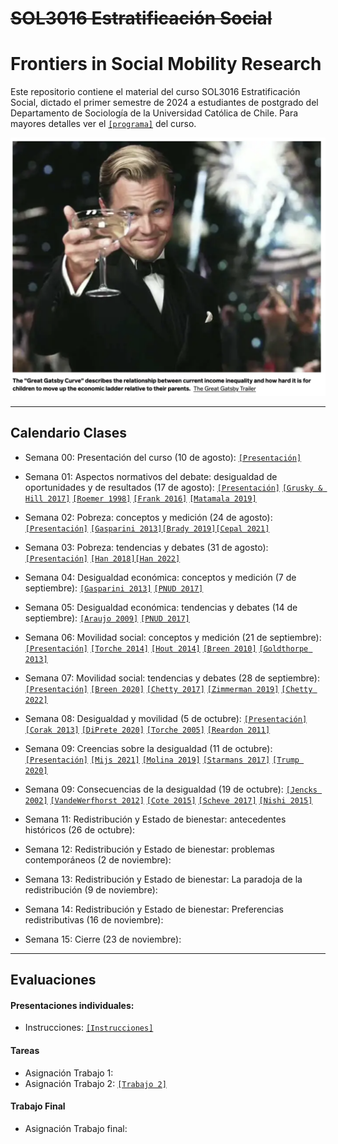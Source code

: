 # ~~SOL3016 Estratificación Social~~
# Frontiers in Social Mobility Research

Este repositorio contiene el material del curso SOL3016 Estratificación Social, dictado el primer semestre de 2024 a estudiantes de postgrado del Departamento de Sociología de la Universidad Católica de Chile. Para mayores detalles ver el [`[programa]`](files/syllabus.pdf) del curso.


![ggatsby](files/ggatsby.png)

---

## Calendario Clases

- Semana 00: Presentación del curso (10 de agosto): [`[Presentación]`](https://mebucca.github.io/sdd_sol186s/slides/class_0/class_0#1) 

- Semana 01: Aspectos normativos del debate: desigualdad de oportunidades y de resultados (17 de agosto): [`[Presentación]`](https://mebucca.github.io/sdd_sol186s/slides/class_1/class_1#1)  [`[Grusky & Hill 2017]`](readings/Grusky_Hill_2017.pdf) [`[Roemer 1998]`](readings/Roemer_1998.pdf) [`[Frank 2016]`](readings/Frank_2016.pdf) [`[Matamala 2019]`](readings/Matamala_2019.pdf)

- Semana 02:  Pobreza: conceptos y medición (24 de agosto):[`[Presentación]`](slides/class_2/class_2.pdf) [`[Gasparini 2013]`](readings/Gasparini_2013.pdf)[`[Brady 2019]`](readings/Brady_2019.pdf)[`[Cepal 2021]`](https://drive.google.com/file/d/1T0zHC0od-473Gd8HNbPLx2_RPQ-2NIkh/view)

- Semana 03: Pobreza: tendencias y debates (31 de agosto): [`[Presentación]`](slides/class_3/class_3.pdf) [`[Han 2018]`](readings/Han_2018.pdf)[`[Han 2022]`](readings/Han_2022.pdf)

- Semana 04: Desigualdad económica: conceptos y medición  (7 de septiembre): [`[Gasparini 2013]`](readings/Gasparini_2013.pdf) [`[PNUD 2017]`](readings/Pnud_2017.pdf)

- Semana 05: Desigualdad económica: tendencias y debates  (14 de septiembre): [`[Araujo 2009]`](readings/Araujo_2009.pdf) [`[PNUD 2017]`](readings/Pnud_2017.pdf)

- Semana 06: Movilidad social: conceptos y medición   (21 de septiembre): [`[Presentación]`](https://mebucca.github.io/sdd_sol186s/slides/class_6/class_6#1) [`[Torche 2014]`](readings/Torche_2014.pdf) [`[Hout 2014]`](readings/Hout_2014.pdf) [`[Breen 2010]`](readings/Breen_2010.pdf) [`[Goldthorpe 2013]`](readings/Goldthorpe_2013.pdf) 

- Semana 07: Movilidad social: tendencias y debates (28 de septiembre): [`[Presentación]`](https://mebucca.github.io/sdd_sol186s/slides/class_7/class_7#1) [`[Breen 2020]`](readings/Breen_2020.pdf) [`[Chetty 2017]`](readings/Chetty_2017.pdf) [`[Zimmerman 2019]`](readings/Zimmerman_2019.pdf) [`[Chetty 2022]`](readings/Chetty_2022.pdf)

- Semana 08: Desigualdad y movilidad  (5 de octubre): [`[Presentación]`](https://mebucca.github.io/sdd_sol186s/slides/class_8/class_8#1) [`[Corak 2013]`](readings/Corak_2013.pdf) [`[DiPrete 2020]`](readings/DiPrete_2020.pdf) [`[Torche 2005]`](readings/Torche_2005.pdf) [`[Reardon 2011]`](readings/Reardon_2011.pdf)  

- Semana 09: Creencias sobre la desigualdad (11 de octubre):  [`[Presentación]`](https://mebucca.github.io/sdd_sol186s/slides/class_9/class_9#1) [`[Mijs 2021]`](readings/Mijs_2021.pdf) [`[Molina 2019]`](readings/Molina_2019.pdf) [`[Starmans 2017]`](readings/Starmans_2017.pdf) [`[Trump 2020]`](readings/Trump_2020.pdf)  

- Semana 09: Consecuencias de la desigualdad (19 de octubre): [`[Jencks 2002]`](readings/Jencks_2002.pdf) [`[VandeWerfhorst 2012]`](readings/VandeWerfhorst_2012.pdf) [`[Cote 2015]`](readings/Cote_2015.pdf) [`[Scheve 2017]`](readings/Scheve_2017.pdf) [`[Nishi 2015]`](readings/Nishi_2015.pdf)  

- Semana 11: Redistribución y Estado de bienestar: antecedentes históricos (26 de octubre):

- Semana 12: Redistribución y Estado de bienestar: problemas contemporáneos (2 de noviembre):

- Semana 13: Redistribución y Estado de bienestar: La paradoja de la redistribución (9 de noviembre):

- Semana 14: Redistribución y Estado de bienestar: Preferencias redistributivas (16 de noviembre):

- Semana 15: Cierre (23 de noviembre):


---

## Evaluaciones

#### Presentaciones individuales:

- Instrucciones: [`[Instrucciones]`](files/protocolo.pdf) 

#### Tareas

- Asignación Trabajo 1: 
- Asignación Trabajo 2: [`[Trabajo 2]`](hw/t2.pdf)


#### Trabajo Final

- Asignación Trabajo final: 

